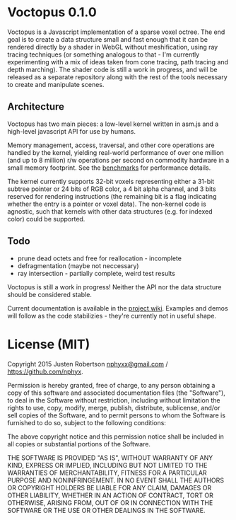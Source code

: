 Voctopus 0.1.0
==============
Voctopus is a Javascript implementation of a sparse voxel octree. The end goal is to create a data structure small and fast 
enough that it can be rendered directly by a shader in WebGL without meshification, using ray tracing techniques (or something
analogous to that - I'm currently experimenting with a mix of ideas taken from cone tracing, path tracing and depth marching). 
The shader code is still a work in progress, and will be released as a separate repository along with the rest of the tools
necessary to create and manipulate scenes.

Architecture
------------
Voctopus has two main pieces: a low-level kernel written in asm.js and a high-level javascript API for use by humans.

Memory management, access, traversal, and other core operations are handled by the kernel, yielding real-world performance 
of over one million (and up to 8 million) r/w operations per second on commodity hardware in a small memory footprint. See the 
[benchmarks](https://github.com/adam-p/markdown-here/wiki/Markdown-Cheatsheet) for performance details.

The kernel currently supports 32-bit voxels representing either a 31-bit subtree pointer or 24 bits of RGB color, a 4 bit alpha 
channel, and 3 bits reserved for rendering instructions (the remaining bit is a flag indicating whether the entry is a pointer
or voxel data). The non-kernel code is agnostic, such that kernels with other data structures (e.g. for indexed color) could
be supported.

Todo
----
* prune dead octets and free for reallocation - incomplete
* defragmentation (maybe not neccessary)
* ray intersection - partially complete, weird test results

Voctopus is still a work in progress! Neither the API nor the data structure should be considered stable.

Current documentation is available in the [project wiki](https://github.com/nphyx/voctopus/wiki/voctopus.core). Examples and demos
will follow as the code stabilizies - they're currently not in useful shape.

License (MIT)
=============
Copyright 2015 Justen Robertson <nphyxx@gmail.com> / https://github.com/nphyx.

Permission is hereby granted, free of charge, to any person obtaining a copy of this software and associated documentation files (the "Software"), to deal in the Software without restriction, including without limitation the rights to use, copy, modify, merge, publish, distribute, sublicense, and/or sell copies of the Software, and to permit persons to whom the Software is furnished to do so, subject to the following conditions:

The above copyright notice and this permission notice shall be included in all copies or substantial portions of the Software.

THE SOFTWARE IS PROVIDED "AS IS", WITHOUT WARRANTY OF ANY KIND, EXPRESS OR IMPLIED, INCLUDING BUT NOT LIMITED TO THE WARRANTIES OF MERCHANTABILITY, FITNESS FOR A PARTICULAR PURPOSE AND NONINFRINGEMENT. IN NO EVENT SHALL THE AUTHORS OR COPYRIGHT HOLDERS BE LIABLE FOR ANY CLAIM, DAMAGES OR OTHER LIABILITY, WHETHER IN AN ACTION OF CONTRACT, TORT OR OTHERWISE, ARISING FROM, OUT OF OR IN CONNECTION WITH THE SOFTWARE OR THE USE OR OTHER DEALINGS IN THE SOFTWARE.
